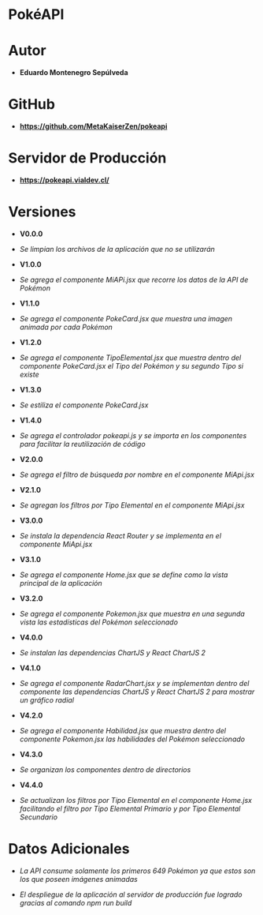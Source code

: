 # PokéAPI

# Autor

* **Eduardo Montenegro Sepúlveda**

# GitHub

* **https://github.com/MetaKaiserZen/pokeapi**

# Servidor de Producción

* **https://pokeapi.vialdev.cl/**

# Versiones

* **V0.0.0**

* *Se limpian los archivos de la aplicación que no se utilizarán*

* **V1.0.0**

* *Se agrega el componente MiAPi.jsx que recorre los datos de la API de Pokémon*

* **V1.1.0**

* *Se agrega el componente PokeCard.jsx que muestra una imagen animada por cada Pokémon*

* **V1.2.0**

* *Se agrega el componente TipoElemental.jsx que muestra dentro del componente PokeCard.jsx el Tipo del Pokémon y su segundo Tipo si existe*

* **V1.3.0**

* *Se estiliza el componente PokeCard.jsx*

* **V1.4.0**

* *Se agrega el controlador pokeapi.js y se importa en los componentes para facilitar la reutilización de código*

* **V2.0.0**

* *Se agrega el filtro de búsqueda por nombre en el componente MiApi.jsx*

* **V2.1.0**

* *Se agregan los filtros por Tipo Elemental en el componente MiApi.jsx*

* **V3.0.0**

* *Se instala la dependencia React Router y se implementa en el componente MiApi.jsx*

* **V3.1.0**

* *Se agrega el componente Home.jsx que se define como la vista principal de la aplicación*

* **V3.2.0**

* *Se agrega el componente Pokemon.jsx que muestra en una segunda vista las estadísticas del Pokémon seleccionado*

* **V4.0.0**

* *Se instalan las dependencias ChartJS y React ChartJS 2*

* **V4.1.0**

* *Se agrega el componente RadarChart.jsx y se implementan dentro del componente las dependencias ChartJS y React ChartJS 2 para mostrar un gráfico radial*

* **V4.2.0**

* *Se agrega el componente Habilidad.jsx que muestra dentro del componente Pokemon.jsx las habilidades del Pokémon seleccionado*

* **V4.3.0**

* *Se organizan los componentes dentro de directorios*

* **V4.4.0**

* *Se actualizan los filtros por Tipo Elemental en el componente Home.jsx facilitando el filtro por Tipo Elemental Primario y por Tipo Elemental Secundario*

# Datos Adicionales

* *La API consume solamente los primeros 649 Pokémon ya que estos son los que poseen imágenes animadas*

* *El despliegue de la aplicación al servidor de producción fue logrado gracias al comando npm run build*

